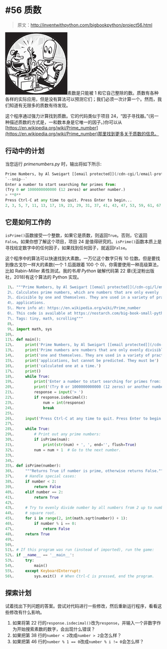 # #56 质数

> 原文：<http://inventwithpython.com/bigbookpython/project56.html>

![](img/9d995d63aaead72cad01120081eb8f75.png)素数是只能被 1 和它自己整除的数。质数有各种各样的实际应用，但是没有算法可以预测它们；我们必须一次计算一个。然而，我们知道有无限多的质数有待发现。

这个程序通过强力计算找到质数。它的代码类似于项目 24，“因子寻找器。”(另一种描述质数的方式是，一和数本身是它唯一的因子。)你可以从[https://en.wikipedia.org/wiki/Prime_number](https://en.wikipedia.org/wiki/Prime_number)那里找到更多关于质数的信息。

## 行动中的计划

当您运行 *primenumbers.py* 时，输出将如下所示:

```py
Prime Numbers, by Al Sweigart [[email protected]](/cdn-cgi/l/email-protection)
`--snip--`
Enter a number to start searching for primes from:
(Try 0 or 1000000000000 (12 zeros) or another number.)
> **0**
Press Ctrl-C at any time to quit. Press Enter to begin...
2, 3, 5, 7, 11, 13, 17, 19, 23, 29, 31, 37, 41, 43, 47, 53, 59, 61, 67, 71, 73, 79, 83, 89, 97, 101, 103, 107, 109, 113, 127, 131, 137, 139, 149, 151, 157, 163, 167, 173, 179, 181, 191, 193, 197, 199, 211, 223, 227, 229, 233, 239, 241, 251, 257, 263, 269, 271, 277, 281, 283, 293, 307, 311, 313, 317, 331, 337, 347, 349, 353, 359, 367, 373, 379, 383, 389, 397, 401, 409, 419, 421, 431, 433, 439, 443, 449, 457, 461, 463, 467, 479, 487, 491, 499, 503, 509, 521, 523, 541, 547, 557, 563, 569, 571, 577, 587, 593, 599, 601, 607, 613, 617, 619, 631, 641, 643, 647, `--snip--`
```

## 它是如何工作的

`isPrime()`函数接受一个整数，如果它是质数，则返回`True`。否则，它返回`False`。如果你想了解这个项目，项目 24 是值得研究的。`isPrime()`函数本质上是寻找给定数字中的任何因子，如果找到任何因子，就返回`False`。

这个程序中的算法可以快速找到大素数。一万亿这个数字只有 10 位数。但是要找到像古戈尔一样大的素数(一个 1 后面跟着 100 个 0)，你需要使用一种高级算法，比如 Rabin-Miller 素性测试。我的书*用 Python* 破解代码第 22 章(无淀粉出版社，2018)有这个算法的 Python 实现。

```py
 1\. """Prime Numbers, by Al Sweigart [[email protected]](/cdn-cgi/l/email-protection)
 2\. Calculates prime numbers, which are numbers that are only evenly
 3\. divisible by one and themselves. They are used in a variety of practical
 4\. applications.
 5\. More info at: https://en.wikipedia.org/wiki/Prime_number
 6\. This code is available at https://nostarch.com/big-book-small-python-programming
 7\. Tags: tiny, math, scrolling"""
 8\. 
 9\. import math, sys
10\. 
11\. def main():
12\.     print('Prime Numbers, by Al Sweigart [[email protected]](/cdn-cgi/l/email-protection)')
13\.     print('Prime numbers are numbers that are only evenly divisible by')
14\.     print('one and themselves. They are used in a variety of practical')
15\.     print('applications, but cannot be predicted. They must be')
16\.     print('calculated one at a time.')
17\.     print()
18\.     while True:
19\.         print('Enter a number to start searching for primes from:')
20\.         print('(Try 0 or 1000000000000 (12 zeros) or another number.)')
21\.         response = input('> ')
22\.         if response.isdecimal():
23\.             num = int(response)
24\.             break
25\. 
26\.     input('Press Ctrl-C at any time to quit. Press Enter to begin...')
27\. 
28\.     while True:
29\.         # Print out any prime numbers:
30\.         if isPrime(num):
31\.             print(str(num) + ', ', end='', flush=True)
32\.         num = num + 1  # Go to the next number.
33\. 
34\. 
35\. def isPrime(number):
36\.     """Returns True if number is prime, otherwise returns False."""
37\.     # Handle special cases:
38\.     if number < 2:
39\.         return False
40\.     elif number == 2:
41\.         return True
42\. 
43\.     # Try to evenly divide number by all numbers from 2 up to number's
44\.     # square root.
45\.     for i in range(2, int(math.sqrt(number)) + 1):
46\.         if number % i == 0:
47\.             return False
48\.     return True
49\. 
50\. 
51\. # If this program was run (instead of imported), run the game:
52\. if __name__ == '__main__':
53\.     try:
54\.         main()
55\.     except KeyboardInterrupt:
56\.         sys.exit()  # When Ctrl-C is pressed, end the program. 
```

## 探索计划

试着找出下列问题的答案。尝试对代码进行一些修改，然后重新运行程序，看看这些修改有什么影响。

1.  如果将第 22 行的`response.isdecimal()`改为`response`，并输入一个非数字作为开始搜索素数的数字，会出现什么错误？
2.  如果把第 38 行的`number < 2`改成`number > 2`会怎么样？
3.  如果把第 46 行的`number % 1 == 0`改成`number % i != 0`会怎么样？